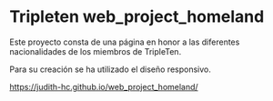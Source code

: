 # Tripleten web_project_homeland

Este proyecto consta de una página en honor a las diferentes nacionalidades de los miembros de TripleTen.

Para su creación se ha utilizado el diseño responsivo.

https://judith-hc.github.io/web_project_homeland/

